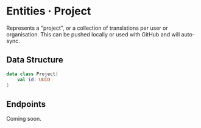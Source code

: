 # Entities · Project
Represents a "project", or a collection of translations per user or organisation. This can be pushed locally or used with GitHub and will auto-sync.

## Data Structure
```kt
data class Project(
    val id: UUID
)
``` 

## Endpoints
Coming soon.
